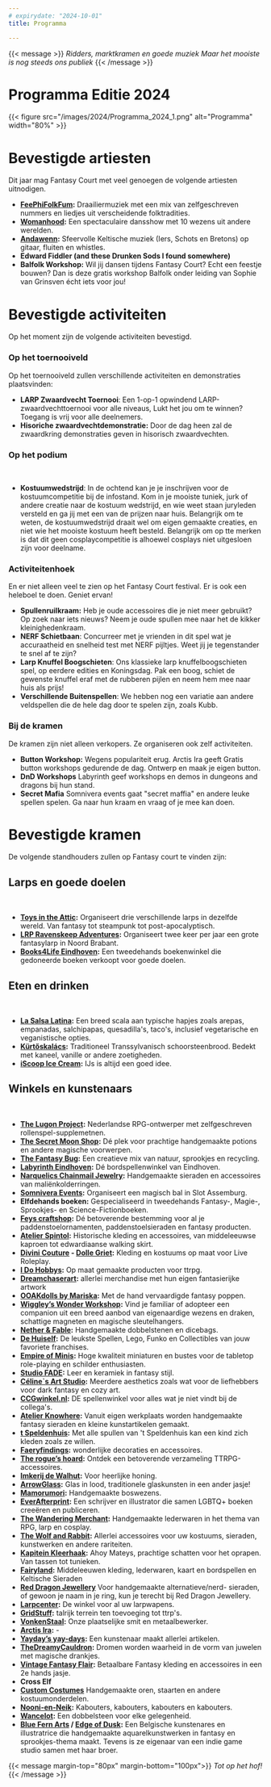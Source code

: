 ```yaml
---
# expirydate: "2024-10-01"
title: Programma

---
```


{{< message >}}
 _Ridders, marktkramen en goede muziek_
_Maar het mooiste is nog steeds ons publiek_
{{< /message >}}

# Programma Editie 2024
{{< figure src="/images/2024/Programma_2024_1.png" alt="Programma" width="80%" >}}

# Bevestigde artiesten
Dit jaar mag Fantasy Court met veel genoegen de volgende artiesten uitnodigen.
- **[FeePhiFolkFum](https://www.youtube.com/@FeePhiFolkFum/playlists):** Draailiermuziek met een mix van zelfgeschreven nummers en liedjes uit verscheidende folktradities.
- **[Womanhood](https://www.facebook.com/WOMANHOODpe):** Een spectaculaire dansshow met 10 wezens uit andere werelden.
- **[Andawenn](https://www.facebook.com/Andawenn):**  Sfeervolle Keltische muziek (Iers, Schots en Bretons) op gitaar, fluiten en whistles.
- **Edward Fiddler (and these Drunken Sods I found somewhere)** 
- **Balfolk Workshop:** Wil jij dansen tijdens Fantasy Court? Echt een feestje bouwen? Dan is deze gratis workshop Balfolk onder leiding van Sophie van Grinsven écht iets voor jou!

# Bevestigde activiteiten
Op het moment zijn de volgende activiteiten bevestigd.
### Op het toernooiveld
Op het toernooiveld zullen verschillende activiteiten en demonstraties plaatsvinden:
- **LARP Zwaardvecht Toernooi**: Een 1-op-1 opwindend LARP-zwaardvechttoernooi voor alle niveaus, Lukt het jou om te winnen? Toegang is vrij voor alle deelnemers.
- **Hisoriche zwaardvechtdemonstratie:** Door de dag heen zal de zwaardkring demonstraties geven in hisorisch zwaardvechten. 

### Op het podium
&nbsp; 
 -	**️‍Kostuumwedstrijd**: In de ochtend kan je je inschrijven voor de kostuumcompetitie bij de infostand. Kom in je mooiste tuniek, jurk of andere creatie naar de kostuum wedstrijd, en wie weet staan juryleden versteld en ga jij met een van de prijzen naar huis. Belangrijk om te weten, de kostuumwedstrijd draait wel om eigen gemaakte creaties, en niet wie het mooiste kostuum heeft besteld. Belangrijk om op tte merken is dat dit geen cosplaycompetitie is alhoewel cosplays niet uitgesloen zijn voor deelname.

### Activiteitenhoek
En er niet alleen veel te zien op het Fantasy Court festival. Er is ook een heleboel te doen. Geniet ervan!
- **Spullenruilkraam:** Heb je oude accessoires die je niet meer gebruikt? Op zoek naar iets nieuws? Neem je oude spullen mee naar het de kikker kleinighedenkraam.
- **NERF Schietbaan**: Concurreer met je vrienden in dit spel wat je accuraatheid en snelheid test met NERF pijltjes. Weet jij je tegenstander te snel af te zijn?
- **Larp Knuffel Boogschieten**: Ons klassieke larp knuffelboogschieten spel, op eerdere edities en Koningsdag. Pak een boog, schiet de gewenste knuffel eraf met de rubberen pijlen en neem hem mee naar huis als prijs!
- **Verschillende Buitenspellen**: We hebben nog een variatie aan andere veldspellen die de hele dag door te spelen zijn, zoals Kubb.

### Bij de kramen
De kramen zijn niet alleen verkopers. Ze organiseren ook zelf activiteiten.
- **Button Workshop:** Wegens populariteit erug. Arctis Ira geeft Gratis button workshops gedurende de dag. Ontwerp en maak je eigen button. 
- **DnD Workshops** Labyrinth geef workshops en demos in dungeons and dragons bij hun stand. 
- **Secret Mafia** Somnivera events gaat "secret maffia" en andere leuke spellen spelen. Ga naar hun kraam en vraag of je mee kan doen.

# Bevestigde kramen
De volgende standhouders zullen op Fantasy court te vinden zijn: 

## Larps en goede doelen
&nbsp; 
- **[Toys in the Attic](toysintheattic.nl):** Organiseert drie verschillende larps in dezelfde wereld. Van fantasy tot steampunk tot post-apocalyptisch. 
- **[LRP Ravenskeep Adventures](https://ravenskeep.nl):** Organiseert twee keer per jaar een grote fantasylarp in Noord Brabant.
- **[Books4Life Eindhoven](https://www.books4life-eindhoven.nl):** Een tweedehands boekenwinkel die gedoneerde boeken verkoopt voor goede doelen. 

## Eten en drinken
&nbsp;
- **[La Salsa Latina](lasalsalatina.nl):** Een breed scala aan typische hapjes zoals arepas, empanadas, salchipapas, quesadilla's, taco's, inclusief vegetarische en veganistische opties.
- **[Kürtőskalács](https://www.schoorsteenbrood.nl/):** Traditioneel Transsylvanisch schoorsteenbrood. Bedekt met kaneel, vanille or andere zoetigheden. 
- **[iScoop Ice Cream](iScoop.nl):**  IJs is altijd een goed idee.


## Winkels en kunstenaars
&nbsp;
- **[The Lugon Project](https://www.instagram.com/thelugonproject/):** Nederlandse RPG-ontwerper met zelfgeschreven rollenspel-supplemetnen.
- **[The Secret Moon Shop](https://www.etsy.com/shop/TheSecretMoonShop):**  Dé plek voor prachtige handgemaakte potions en andere magische voorwerpen. 
- **[The Fantasy Bug](https://www.thefantasybug.nl/):**  Een creatieve mix van natuur, sprookjes en recycling.
- **[Labyrinth Eindhoven](https://labyrinth040.nl/):** Dé bordspellenwinkel van Eindhoven.
- **[Narquelics Chainmail Jewelry](https://www.narquelics.com/):** Handgemaakte sieraden en accessoires van maliënkolderringen.
- **[Somnivera Events](www.somnivera-events.nl):** Organiseert een magisch bal in Slot Assemburg.
- **Elfdehands boeken:** Gespecialiseerd in tweedehands Fantasy-, Magie-, Sprookjes- en Science-Fictionboeken.
- **[Feys craftshop](https://www.feyscraftshop.nl/):** Dé betoverende bestemming voor al je paddenstoelornamenten, paddenstoelsieraden en fantasy producten.
- **[Atelier Spintol](https://www.facebook.com/AtelierSpintol/):** Historische kleding en accessoires, van middeleeuwse kaproen tot edwardiaanse walking skirt.
- **[Divini Couture](https://divinicouture.com/) - [Dolle Griet](https://www.dolle-griet.nl/):** Kleding en kostuums op maat voor Live Roleplay.
- **[I Do Hobbys](https://idohobbys.com/):** Op maat gemaakte producten voor ttrpg.
- **[Dreamchaserart](https://dreamchasergallery.com/):** allerlei merchandise met hun eigen fantasierijke artwork
- **[OOAKdolls by Mariska](https://ooakdolls.nl/):** Met de hand vervaardigde fantasy poppen.
- **[Wiggley’s Wonder Workshop](https://wiggleyswonderworkshop.com/):** Vind je familiar of adopteer een companion uit een breed aanbod van eigenaardige wezens en draken, schattige magneten en magische sleutelhangers.
- **[Nether & Fable](https://netherandfable.com/):** Handgemaakte dobbelstenen en dicebags.
- **[De Huiself](https://dehuiself.nl/):** De leukste Spellen, Lego, Funko en Collectibles van jouw favoriete franchises.
- **[Empire of Minis](https://empireofminis.com/nl):** Hoge kwaliteit miniaturen en bustes voor de tabletop role-playing en schilder enthusiasten.
- **[Studio FADE](https://www.studiofade.nl/):** Leer en keramiek in fantasy stijl.
- **[Céline`s Art Studio](https://celinevu.nl/):**  Meerdere aesthetics zoals wat voor de liefhebbers voor dark fantasy en cozy art.
- **[CCGwinkel.nl](CCGwinkel.nl):**  DE spellenwinkel voor alles wat je niet vindt bij de collega's.
- **[Atelier Knowhere](https://www.instagram.com/atelier_knowhere/):** Vanuit eigen werkplaats worden handgemaakte fantasy sieraden en kleine kunstartikelen gemaakt.
- **[t Speldenhuis](https://t-speldenhuis.nl/):** Met alle spullen van 't Speldenhuis kan een kind zich kleden zoals ze willen.
- **[Faeryfindings](https://www.faeryfindings.com/):** wonderlijke decoraties en accessoires.
- **[The rogue’s hoard](https://www.the-rogues-hoard.com/products):** Ontdek een betoverende verzameling TTRPG-accessoires.
- **[Imkerij de Walhut](https://www.imkerijdewalhut.nl/):** Voor heerlijke honing. 
- **[ArrowGlass](https://www.arrowglass-atelier.com/):** Glas in lood, traditionele glaskunsten in een ander jasje!
- **[Mamorumori](https://mamorumori.com/):** Handgemaakte boswezens.
- **[EverAfterprint](https://everafterprint.com):** Een schrijver en illustrator die samen LGBTQ+ boeken creeëren en publiceren.
- **[The Wandering Merchant](https://thewanderingmerchant.nl/):** Handgemaakte lederwaren in het thema van RPG, larp en cosplay.
- **[The Wolf and Rabbit](http://www.thewolfandrabbit.com/):** Allerlei accessoires voor uw kostuums, sieraden, kunstwerken en andere rariteiten.
- **[Kapitein Kleerhaak](https://kapitein-kleerhaak.sumupstore.com/):** Ahoy Mateys, prachtige schatten voor het oprapen. Van tassen tot tunieken.
- **[Fairyland](https://www.fairyland.nl/):** Middeleeuwen kleding, lederwaren, kaart en bordspellen en Keltische Sieraden
- **[Red Dragon Jewellery](https://www.facebook.com/people/Red-Dragon-Jewellery/100064107270660/)** Voor handgemaakte alternatieve/nerd- sieraden, of gewoon je naam in je ring, kun je terecht bij Red Dragon Jewellery.
- **[Larpcenter](https://www.larpcenter.nl/):** De winkel voor al uw larpwapens.
- **[GridStuff](https://www.gridstuff.nl/):** talrijk terrein ten toevoeging tot ttrp's.
- **[VonkenStaal](https://www.etsy.com/nl/shop/Vonkenstaal):** Onze plaatselijke smit en metaalbewerker.
- **[Arctis Ira](https://www.instagram.com/arctis_ira/):** -
- **[Yayday’s yay-days](https://www.instagram.com/life_is_art_apparently?igsh=YXE1ejhvb2drYzJl):** Een kunstenaar maakt allerlei artikelen. 
- **[TheDreamyCauldron](https://www.etsy.com/shop/TheDreamyCauldron):** Dromen worden waarheid in de vorm van juwelen met magische drankjes.
- **[Vintage Fantasy Flair](https://www.facebook.com/vintagefantasyflair):** Betaalbare Fantasy kleding en accessoires in een 2e hands jasje.
- **Cross Elf**
- **[Custom Costumes](customcostumes.nl)** Handgemaakte oren, staarten en andere kostuumonderdelen.
- **[Nooni-en-Neik](https://www.nooni-en-neik.nl/):** Kabouters, kabouters, kabouters en kabouters.
- **[Wancelot](wancelot.nl):** Een dobbelsteen voor elke gelegenheid.
- **[Blue Fern Arts](https://www.bluefernarts.com/) / [Edge of Dusk](https://edgeofdusk.com/):**  Een Belgische kunstenares en illustratrice die handgemaakte aquarelkunstwerken in fantasy en sprookjes-thema maakt. Tevens is ze eigenaar van een indie game studio samen met haar broer.


{{< message margin-top="80px" margin-bottom="100px">}}
_Tot op het hof!_
{{< /message >}}
